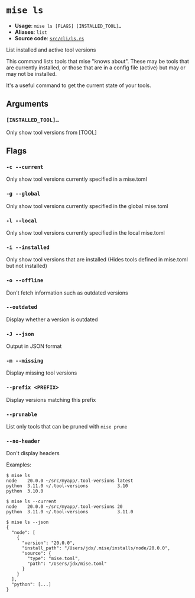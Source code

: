 # `mise ls`

- **Usage**: `mise ls [FLAGS] [INSTALLED_TOOL]…`
- **Aliases**: `list`
- **Source code**: [`src/cli/ls.rs`](https://github.com/jdx/mise/blob/main/src/cli/ls.rs)

List installed and active tool versions

This command lists tools that mise "knows about".
These may be tools that are currently installed, or those
that are in a config file (active) but may or may not be installed.

It's a useful command to get the current state of your tools.

## Arguments

### `[INSTALLED_TOOL]…`

Only show tool versions from [TOOL]

## Flags

### `-c --current`

Only show tool versions currently specified in a mise.toml

### `-g --global`

Only show tool versions currently specified in the global mise.toml

### `-l --local`

Only show tool versions currently specified in the local mise.toml

### `-i --installed`

Only show tool versions that are installed (Hides tools defined in mise.toml but not installed)

### `-o --offline`

Don't fetch information such as outdated versions

### `--outdated`

Display whether a version is outdated

### `-J --json`

Output in JSON format

### `-m --missing`

Display missing tool versions

### `--prefix <PREFIX>`

Display versions matching this prefix

### `--prunable`

List only tools that can be pruned with `mise prune`

### `--no-header`

Don't display headers

Examples:

```
$ mise ls
node    20.0.0 ~/src/myapp/.tool-versions latest
python  3.11.0 ~/.tool-versions           3.10
python  3.10.0

$ mise ls --current
node    20.0.0 ~/src/myapp/.tool-versions 20
python  3.11.0 ~/.tool-versions           3.11.0

$ mise ls --json
{
  "node": [
    {
      "version": "20.0.0",
      "install_path": "/Users/jdx/.mise/installs/node/20.0.0",
      "source": {
        "type": "mise.toml",
        "path": "/Users/jdx/mise.toml"
      }
    }
  ],
  "python": [...]
}
```
